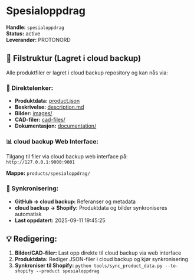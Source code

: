 # Spesialoppdrag

**Handle:** `spesialoppdrag`  
**Status:** active  
**Leverandør:** PROTONORD

## 📁 Filstruktur (Lagret i cloud backup)

Alle produktfiler er lagret i cloud backup repository og kan nås via:

### 🔗 Direktelenker:
- **Produktdata:** [product.json](http://127.0.0.1:9000/products/spesialoppdrag/product.json)
- **Beskrivelse:** [description.md](http://127.0.0.1:9000/products/spesialoppdrag/description.md)
- **Bilder:** [images/](http://127.0.0.1:9000/products/spesialoppdrag/images/)
- **CAD-filer:** [cad-files/](http://127.0.0.1:9000/products/spesialoppdrag/cad-files/)
- **Dokumentasjon:** [documentation/](http://127.0.0.1:9000/products/spesialoppdrag/documentation/)

### 📊 cloud backup Web Interface:
Tilgang til filer via cloud backup web interface på:
`http://127.0.0.1:9000:9001`

**Mappe:** `products/spesialoppdrag/`

### 🔄 Synkronisering:
- **GitHub → cloud backup:** Referanser og metadata
- **cloud backup → Shopify:** Produktdata og bilder synkroniseres automatisk
- **Last oppdatert:** 2025-09-11 19:45:25

## 💡 Redigering:
1. **Bilder/CAD-filer:** Last opp direkte til cloud backup via web interface
2. **Produktdata:** Rediger JSON-filer i cloud backup og kjør synkronisering
3. **Synkroniser til Shopify:** `python tools/sync_product_data.py --to-shopify --product spesialoppdrag`
